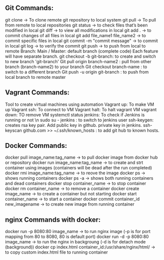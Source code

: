 ## Git Commands:
git clone -> To clone remote git repository to local system
git pull -> To pull from remote to local repositories
git status -> to check files that’s been modified in local
git diff -> to view all modifications in local
git add . -> to commit changes of all files in local
git add file_name1  file_name2 -> to commit specific files in local
git commit -m "commit message" -> to commit in local
git log -> to verify the commit
git push -> to push from local to remote
Branch:
	Main / Master: default branch (complete code)
	Each feature will have separate branch.
git checkout -b git-branch: to create and switch to new branch 'git-branch'
Git pull origin branch-name2 : pull from other branch (branch-name2) to your branch
Git checkout branch-name : to switch to a different branch
Git push -u origin git-branch : to push from local branch to remote master

## Vagrant Commands:
Tool to create virtual machines using automation
Vagrant up: To make VM up
Vagrant ssh: To connect to VM
Vagrant halt: To halt vagrant VM
vagrant down: TO remove VM
systemctl status jenkins: To check if Jenkins is running or not \n
sudo su - jenkins : to switch to jenkins user
ssh-keygen: creates rsa key pair. Add public key in github. private key in jenkins.
ssh-keyscan github.com >> ~/.ssh/known_hosts : to add git hub to known hosts.

## Docker Commands:
docker pull image_name:tag_name -> to pull docker image from docker hub or repository
docker run image_name:tag_name -> to create and strt container using images (containers will be dead after the run completed)
docker rmi image_name:tag_name -> to reove the image
docker ps -> shows running containers
docker ps -a -> shows both running containers and dead containers
docker stop container_name -> to stop container
docker rm container_name -> to remove a container
docker create image_name -> to create a container but not starting
docker start container_name -> to start a container
docker commit container_id new_imagename -> to create new image from running container
## nginx Commands with docker:
docker run -p 8080:80 image_name -> to run nginx image (-p is for port mapping from 80 to 8080, 80 is default port)
docker run -d -p 8080:80 image_name -> to run the nginx in backgroung (-d is for detach mode (background))
docker cp index.html container_id:/usr/share/nginx/html/ -> to copy custom index.html file to running container
